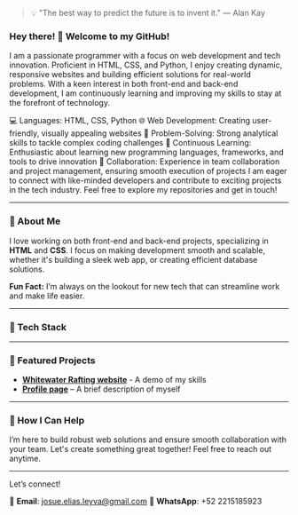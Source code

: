 > 💡 "The best way to predict the future is to invent it." — Alan Kay


### Hey there! 👋 Welcome to my GitHub!

I am a passionate programmer with a focus on web development and tech innovation. Proficient in HTML, CSS, and Python, I enjoy creating dynamic, responsive websites and building efficient solutions for real-world problems. With a keen interest in both front-end and back-end development, I am continuously learning and improving my skills to stay at the forefront of technology.

💻 Languages: HTML, CSS, Python
🌐 Web Development: Creating user-friendly, visually appealing websites
🧠 Problem-Solving: Strong analytical skills to tackle complex coding challenges
🚀 Continuous Learning: Enthusiastic about learning new programming languages, frameworks, and tools to drive innovation
🤝 Collaboration: Experience in team collaboration and project management, ensuring smooth execution of projects
I am eager to connect with like-minded developers and contribute to exciting projects in the tech industry. Feel free to explore my repositories and get in touch!

---

### 🚀 About Me

I love working on both front-end and back-end projects, specializing in **HTML** and **CSS**. I focus on making development smooth and scalable, whether it's building a sleek web app, or creating efficient database solutions. 

**Fun Fact:** I’m always on the lookout for new tech that can streamline work and make life easier.

---

### 🔧 Tech Stack

---

### 🌟 Featured Projects
- [**Whitewater Rafting website**](https://josueliasl.github.io/wdd130/wwr/about.html) - A demo of my skills
- [**Profile page**](https://josueliasl.github.io/wdd130/) – A brief description of myself

---
### 🤝 How I Can Help

I’m here to build robust web solutions and ensure smooth collaboration with your team. Let's create something great together! Feel free to reach out anytime.



---

Let’s connect!

📧 **Email**: josue.elias.leyva@gmail.com
📱 **WhatsApp**: +52 2215185923

